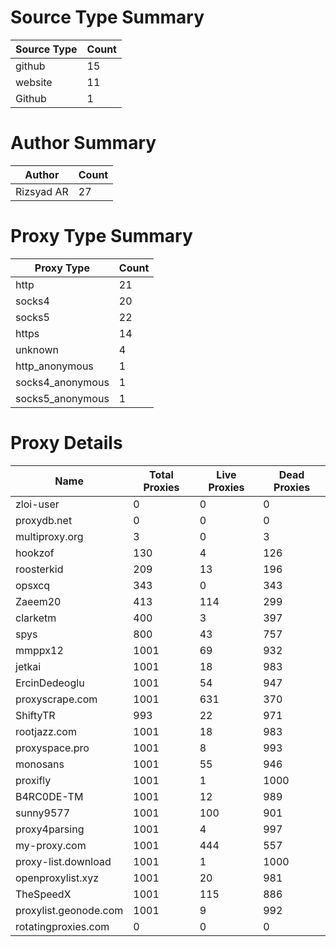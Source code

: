 # Source Type Summary

| Source Type | Count |
|-------------|-------|
| github | 15 |
| website | 11 |
| Github | 1 |


# Author Summary

| Author | Count |
|--------|-------|
| Rizsyad AR | 27 |


# Proxy Type Summary

| Proxy Type | Count |
|------------|-------|
| http | 21 |
| socks4 | 20 |
| socks5 | 22 |
| https | 14 |
| unknown | 4 |
| http_anonymous | 1 |
| socks4_anonymous | 1 |
| socks5_anonymous | 1 |


# Proxy Details

| Name | Total Proxies | Live Proxies | Dead Proxies |
|------|---------------|--------------|---------------|
| zloi-user | 0 | 0 | 0 |
| proxydb.net | 0 | 0 | 0 |
| multiproxy.org | 3 | 0 | 3 |
| hookzof | 130 | 4 | 126 |
| roosterkid | 209 | 13 | 196 |
| opsxcq | 343 | 0 | 343 |
| Zaeem20 | 413 | 114 | 299 |
| clarketm | 400 | 3 | 397 |
| spys | 800 | 43 | 757 |
| mmppx12 | 1001 | 69 | 932 |
| jetkai | 1001 | 18 | 983 |
| ErcinDedeoglu | 1001 | 54 | 947 |
| proxyscrape.com | 1001 | 631 | 370 |
| ShiftyTR | 993 | 22 | 971 |
| rootjazz.com | 1001 | 18 | 983 |
| proxyspace.pro | 1001 | 8 | 993 |
| monosans | 1001 | 55 | 946 |
| proxifly | 1001 | 1 | 1000 |
| B4RC0DE-TM | 1001 | 12 | 989 |
| sunny9577 | 1001 | 100 | 901 |
| proxy4parsing | 1001 | 4 | 997 |
| my-proxy.com | 1001 | 444 | 557 |
| proxy-list.download | 1001 | 1 | 1000 |
| openproxylist.xyz | 1001 | 20 | 981 |
| TheSpeedX | 1001 | 115 | 886 |
| proxylist.geonode.com | 1001 | 9 | 992 |
| rotatingproxies.com | 0 | 0 | 0 |
